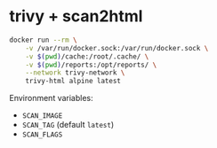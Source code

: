 # trivy + scan2html

```bash
docker run --rm \
    -v /var/run/docker.sock:/var/run/docker.sock \
    -v $(pwd)/cache:/root/.cache/ \
    -v $(pwd)/reports:/opt/reports/ \
    --network trivy-network \
    trivy-html alpine latest
```

Environment variables:

* `SCAN_IMAGE`
* `SCAN_TAG` (default `latest`)
* `SCAN_FLAGS`
